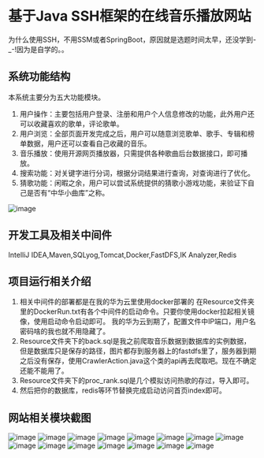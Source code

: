# 基于Java SSH框架的在线音乐播放网站

为什么使用SSH，不用SSM或者SpringBoot，原因就是选题时间太早，还没学到-_-!因为是自学的。。

## 系统功能结构
本系统主要分为五大功能模块。
1. 用户操作：主要包括用户登录、注册和用户个人信息修改的功能，此外用户还可以收藏喜欢的歌单，评论歌单。
2. 用户浏览：全部页面开发完成之后，用户可以随意浏览歌单、歌手、专辑和榜单数据，用户还可以查看自己收藏的音乐。
3. 音乐播放：使用开源网页播放器，只需提供各种歌曲后台数据接口，即可播放。
4. 搜索功能：对关键字进行分词，根据分词结果进行查询，对查询进行了优化。
5. 猜歌功能：闲暇之余，用户可以尝试系统提供的猜歌小游戏功能，来验证下自己是否有“中华小曲库”之称。

![image](https://user-images.githubusercontent.com/31727281/113501557-a0101000-9558-11eb-9429-68eb86184f39.png)


## 开发工具及相关中间件
IntelliJ IDEA,Maven,SQLyog,Tomcat,Docker,FastDFS,IK Analyzer,Redis

## 项目运行相关介绍
1. 相关中间件的部署都是在我的华为云里使用docker部署的
    在Resource文件夹里的DockerRun.txt有各个中间件的启动命令。只要你使用docker拉起相关镜像，使用启动命令启动即可。
    我的华为云到期了，配置文件中IP端口，用户名密码啥的我也就不用隐藏了。
2. Resource文件夹下的back.sql是我之前爬取音乐数据到数据库的实例数据，但是数据库只是保存的路径，图片都存到服务器上的fastdfs里了，服务器到期之后没有保存，使用CrawlerAction.java这个类的api再去爬取吧。现在不确定还能不能用了。
3. Resource文件夹下的proc_rank.sql是几个模拟访问热歌的存过，导入即可。
4. 然后把你的数据库，redis等环节替换完成启动访问首页index即可。

## 网站相关模块截图
![image](https://user-images.githubusercontent.com/31727281/113501776-6f30da80-955a-11eb-82ac-f2b2ba8c377f.png)
![image](https://user-images.githubusercontent.com/31727281/113501777-722bcb00-955a-11eb-9207-b9ca49c3e895.png)
![image](https://user-images.githubusercontent.com/31727281/113501778-748e2500-955a-11eb-9880-b15ae0742ab6.png)
![image](https://user-images.githubusercontent.com/31727281/113501782-77891580-955a-11eb-958e-079408dcdc0a.png)
![image](https://user-images.githubusercontent.com/31727281/113501783-7952d900-955a-11eb-864b-6fb120644594.png)
![image](https://user-images.githubusercontent.com/31727281/113501788-7fe15080-955a-11eb-8ec9-686efb9a00a1.png)
![image](https://user-images.githubusercontent.com/31727281/113501791-81ab1400-955a-11eb-985b-618f002c4cad.png)
![image](https://user-images.githubusercontent.com/31727281/113501798-8a034f00-955a-11eb-80ba-663f5931d9a0.png)
![image](https://user-images.githubusercontent.com/31727281/113501802-8c65a900-955a-11eb-8e56-6127908de33b.png)
![image](https://user-images.githubusercontent.com/31727281/113501804-8f609980-955a-11eb-9733-7c2533aba9bc.png)
![image](https://user-images.githubusercontent.com/31727281/113501805-91c2f380-955a-11eb-9892-1bc1229f7736.png)
![image](https://user-images.githubusercontent.com/31727281/113501812-98ea0180-955a-11eb-92b4-648fa79d094b.png)
![image](https://user-images.githubusercontent.com/31727281/113501815-9d161f00-955a-11eb-8133-cc25c1fcebd9.png)
![image](https://user-images.githubusercontent.com/31727281/113501819-a1423c80-955a-11eb-952e-f2acc2f971dc.png)
![image](https://user-images.githubusercontent.com/31727281/113501823-a8694a80-955a-11eb-8e04-90e233217e9d.png)
